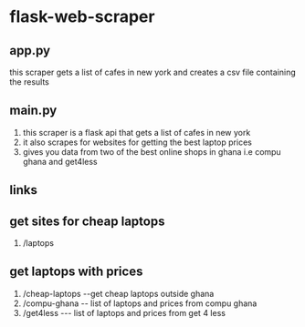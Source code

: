 # flask-web-scraper

## app.py
 this scraper gets a list of cafes in new york and creates a csv file containing the results

## main.py 
1. this scraper is a flask api that gets a list of cafes in new york 
2. it also scrapes for websites for getting the best laptop prices
3. gives you data from two of the best online shops in ghana i.e compu ghana and get4less


## links

## get sites for cheap laptops

1. /laptops

## get laptops with prices
1. /cheap-laptops  --get cheap laptops outside ghana
2. /compu-ghana   -- list of laptops and prices from compu ghana
3. /get4less  --- list of laptops and prices from get 4 less



